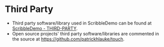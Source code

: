 # Third Party

* Third party software/library used in ScribbleDemo can be found at [ScribbleDemo - THIRD-PARTY](https://github.com/Wacom-Developer/wacom-device-kit-windows/blob/master/Wintab%20ScribbleDemo/THIRD-PARTY.md).
* Open source projects' third party software/libraries are commented in the source at https://github.com/patrickhlauke/touch.

